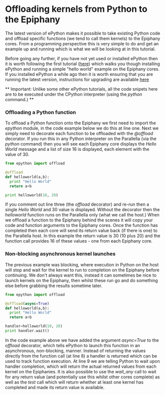 # Offloading kernels from Python to the Epiphany

The latest version of ePython makes it possible to take existing Python code and offload specific functions (we tend to call them kernels) to the Epiphany cores. From a programming perspective this is very simple to do and get an example up and running which is what we will be looking at in this tutorial.

Before going any further, if you have not yet used or installed ePython then it is worth following the first tutorial ([here](tutorial1.md)) which walks you though installing ePython and running a simple "hello world" example on the Epiphany cores. If you installed ePython a while ago then it is worth ensuring that you are running the latest version, instructions for upgrading are available [here](installupgrade.md)

** Important: Unlike some other ePython tutorials, all the code snipets here are to be executed under the CPython interpreter (using the *python* command.) **

### Offloading a Python function

To offload a Python function onto the Epiphany we first need to import the *epython* module, in the code example below we do this at line one. Next we simply need to decorate each function to be offloaded with the *@offload* decorator. If you run this in any Python interpreter on the Parallella (via the *python* command) then you will see each Epiphany core displays the *Hello World* message and a list of size 16 is displayed, each element with the value of 30.

```python
from epython import offload

@offload
def helloworld(a,b):
  print "Hello World"
  return a+b

print helloworld(10, 20)
```

If you comment out line three (the *offload* decorator) and re-run then a single *Hello World* and 30 value is displayed. Without the decorator then the *helloworld* function runs on the Parallella only (what we call the host.) When we offload a function to the Epiphany behind the scenes it will copy your code and function arguments to the Epiphany cores. Once the function has completed then each core will send its return value back (if there is one) to the Parallella host. In this example the return value is 30 (10 plus 20) and the function call provides 16 of these values - one from each Epiphany core.

### Non-blocking asynchronous kernel launches

The previous example was blocking, where execution in Python on the host will stop and wait for the kernel to run to completion on the Epiphany before continuing. We don't always want this, instead it can sometimes be nice to launch kernels on the Epiphany, then whilst these run go and do something else before grabbing the results sometime later.

```python
from epython import offload

@offload(async=True)
def helloworld(a,b):
  print "Hello World"
  return a+b

handler=helloworld(10, 20)
print handler.wait()
```

In the code example above we have added the argument *async=True* to the *offload* decorator, which tells ePython to launch this function in an asynchronous, non-blocking, manner. Instead of returning the values directly from the function call (at line 8) a handler is returned which can be used to track function execution. At line 9 we are telling Python to wait upon handler completion, which will return the actual returned values from each kernel on the Epiphanies. It is also possible to use the *wait_any* call to wait for any return value (and potentially use this whilst other cores complete) as well as the *test* call which will return whether at least one kernel has completed and made its return value is available.
